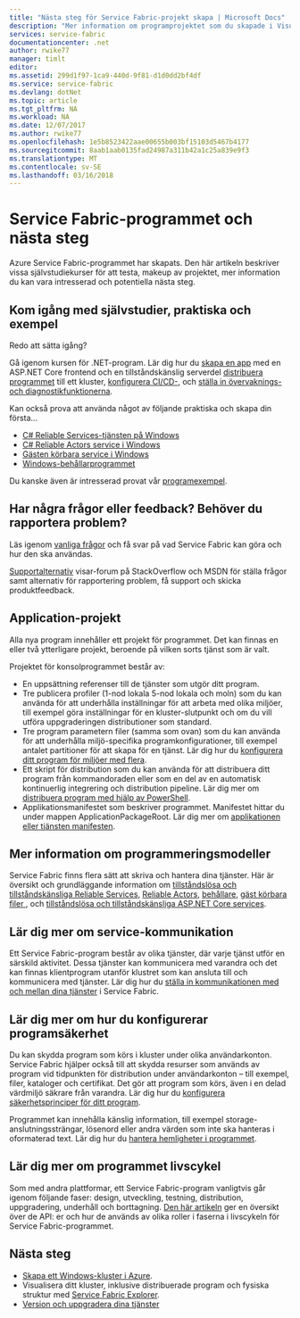 ```yaml
---
title: "Nästa steg för Service Fabric-projekt skapa | Microsoft Docs"
description: "Mer information om programprojektet som du skapade i Visual Studio.  Lär dig hur du skapar tjänster med hjälp av självstudier och lära dig mer om hur du utvecklar Service Fabric-tjänster."
services: service-fabric
documentationcenter: .net
author: rwike77
manager: timlt
editor: 
ms.assetid: 299d1f97-1ca9-440d-9f81-d1d0dd2bf4df
ms.service: service-fabric
ms.devlang: dotNet
ms.topic: article
ms.tgt_pltfrm: NA
ms.workload: NA
ms.date: 12/07/2017
ms.author: rwike77
ms.openlocfilehash: 1e5b8523422aae00655b003bf15103d5467b4177
ms.sourcegitcommit: 8aab1aab0135fad24987a311b42a1c25a839e9f3
ms.translationtype: MT
ms.contentlocale: sv-SE
ms.lasthandoff: 03/16/2018
---
```

# <a name="your-service-fabric-application-and-next-steps"></a>Service Fabric-programmet och nästa steg
Azure Service Fabric-programmet har skapats. Den här artikeln beskriver vissa självstudiekurser för att testa, makeup av projektet, mer information du kan vara intresserad och potentiella nästa steg.

## <a name="get-started-with-tutorials-walk-throughs-and-samples"></a>Kom igång med självstudier, praktiska och exempel
Redo att sätta igång?  

Gå igenom kursen för .NET-program. Lär dig hur du [skapa en app](service-fabric-tutorial-create-dotnet-app.md) med en ASP.NET Core frontend och en tillståndskänslig serverdel [distribuera programmet](service-fabric-tutorial-deploy-app-to-party-cluster.md) till ett kluster, [konfigurera CI/CD-](service-fabric-tutorial-deploy-app-with-cicd-vsts.md), och [ställa in övervaknings- och diagnostikfunktionerna](service-fabric-tutorial-monitoring-aspnet.md).

Kan också prova att använda något av följande praktiska och skapa din första...
- [C# Reliable Services-tjänsten på Windows](service-fabric-reliable-services-quick-start.md) 
- [C# Reliable Actors service i Windows](service-fabric-reliable-actors-get-started.md) 
- [Gästen körbara service i Windows](quickstart-guest-app.md) 
- [Windows-behållarprogrammet](service-fabric-get-started-containers.md) 

Du kanske även är intresserad provat vår [programexempel](http://aka.ms/servicefabricsamples).

## <a name="have-questions-or-feedback--need-to-report-an-issue"></a>Har några frågor eller feedback?  Behöver du rapportera problem?
Läs igenom [vanliga frågor](service-fabric-common-questions.md) och få svar på vad Service Fabric kan göra och hur den ska användas.

[Supportalternativ](service-fabric-support.md) visar-forum på StackOverflow och MSDN för ställa frågor samt alternativ för rapportering problem, få support och skicka produktfeedback.

## <a name="the-application-project"></a>Application-projekt
Alla nya program innehåller ett projekt för programmet. Det kan finnas en eller två ytterligare projekt, beroende på vilken sorts tjänst som är valt.

Projektet för konsolprogrammet består av:

* En uppsättning referenser till de tjänster som utgör ditt program.
* Tre publicera profiler (1-nod lokala 5-nod lokala och moln) som du kan använda för att underhålla inställningar för att arbeta med olika miljöer, till exempel göra inställningar för en kluster-slutpunkt och om du vill utföra uppgraderingen distributioner som standard.
* Tre program parametern filer (samma som ovan) som du kan använda för att underhålla miljö-specifika programkonfigurationer, till exempel antalet partitioner för att skapa för en tjänst. Lär dig hur du [konfigurera ditt program för miljöer med flera](service-fabric-manage-multiple-environment-app-configuration.md).
* Ett skript för distribution som du kan använda för att distribuera ditt program från kommandoraden eller som en del av en automatisk kontinuerlig integrering och distribution pipeline. Lär dig mer om [distribuera program med hjälp av PowerShell](service-fabric-deploy-remove-applications.md).
* Applikationsmanifestet som beskriver programmet. Manifestet hittar du under mappen ApplicationPackageRoot. Lär dig mer om [applikationen eller tjänsten manifesten](service-fabric-application-model.md).



## <a name="learn-more-about-the-programming-models"></a>Mer information om programmeringsmodeller
Service Fabric finns flera sätt att skriva och hantera dina tjänster.  Här är översikt och grundläggande information om [tillståndslösa och tillståndskänsliga Reliable Services](service-fabric-reliable-services-introduction.md), [Reliable Actors](service-fabric-reliable-actors-introduction.md), [behållare](service-fabric-containers-overview.md), [gäst körbara filer ](service-fabric-guest-executables-introduction.md), och [tillståndslösa och tillståndskänsliga ASP.NET Core services](service-fabric-reliable-services-communication-aspnetcore.md).

## <a name="learn-about-service-communication"></a>Lär dig mer om service-kommunikation
Ett Service Fabric-program består av olika tjänster, där varje tjänst utför en särskild aktivitet. Dessa tjänster kan kommunicera med varandra och det kan finnas klientprogram utanför klustret som kan ansluta till och kommunicera med tjänster. Lär dig hur du [ställa in kommunikationen med och mellan dina tjänster](service-fabric-connect-and-communicate-with-services.md) i Service Fabric. 

## <a name="learn-about-configuring-application-security"></a>Lär dig mer om hur du konfigurerar programsäkerhet
Du kan skydda program som körs i kluster under olika användarkonton. Service Fabric hjälper också till att skydda resurser som används av program vid tidpunkten för distribution under användarkonton – till exempel, filer, kataloger och certifikat. Det gör att program som körs, även i en delad värdmiljö säkrare från varandra.  Lär dig hur du [konfigurera säkerhetsprinciper för ditt program](service-fabric-application-runas-security.md).

Programmet kan innehålla känslig information, till exempel storage-anslutningssträngar, lösenord eller andra värden som inte ska hanteras i oformaterad text. Lär dig hur du [hantera hemligheter i programmet](service-fabric-application-secret-management.md).

## <a name="learn-about-the-application-lifecycle"></a>Lär dig mer om programmet livscykel
Som med andra plattformar, ett Service Fabric-program vanligtvis går igenom följande faser: design, utveckling, testning, distribution, uppgradering, underhåll och borttagning. [Den här artikeln](service-fabric-application-lifecycle.md) ger en översikt över de API: er och hur de används av olika roller i faserna i livscykeln för Service Fabric-programmet.

## <a name="next-steps"></a>Nästa steg
- [Skapa ett Windows-kluster i Azure](service-fabric-tutorial-create-vnet-and-windows-cluster.md).
- Visualisera ditt kluster, inklusive distribuerade program och fysiska struktur med [Service Fabric Explorer](service-fabric-visualizing-your-cluster.md).
- [Version och uppgradera dina tjänster](service-fabric-application-upgrade-tutorial.md)


